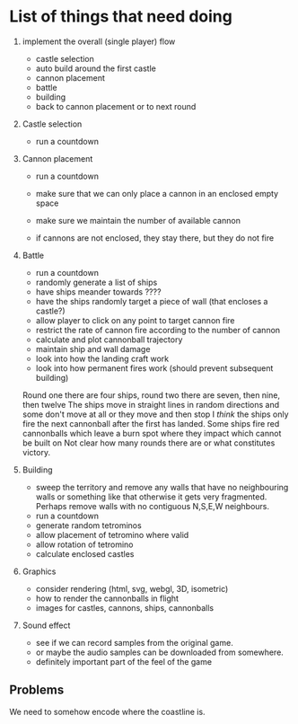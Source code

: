 # List of things that need doing

1. implement the overall (single player) flow

   - castle selection
   - auto build around the first castle
   - cannon placement
   - battle
   - building
   - back to cannon placement or to next round

2. Castle selection

   - run a countdown

3. Cannon placement

   - run a countdown

   - make sure that we can only place a cannon in an enclosed empty space
   - make sure we maintain the number of available cannon
   - if cannons are not enclosed, they stay there, but they do not fire

4. Battle

   - run a countdown
   - randomly generate a list of ships
   - have ships meander towards ????
   - have the ships randomly target a piece of wall (that encloses a castle?)
   - allow player to click on any point to target cannon fire
   - restrict the rate of cannon fire according to the number of cannon
   - calculate and plot cannonball trajectory
   - maintain ship and wall damage
   - look into how the landing craft work
   - look into how permanent fires work (should prevent subsequent building)

   Round one there are four ships, round two there are seven, then nine, then twelve
   The ships move in straight lines in random directions and some don't move at all or they move and then stop
   I _think_ the ships only fire the next cannonball after the first has landed.
   Some ships fire red cannonballs which leave a burn spot where they impact which cannot be built on
   Not clear how many rounds there are or what constitutes victory.

5. Building

   - sweep the territory and remove any walls that have no neighbouring walls or something like that
     otherwise it gets very fragmented. Perhaps remove walls with no contiguous N,S,E,W neighbours.
   - run a countdown
   - generate random tetrominos
   - allow placement of tetromino where valid
   - allow rotation of tetromino
   - calculate enclosed castles

6. Graphics

   - consider rendering (html, svg, webgl, 3D, isometric)
   - how to render the cannonballs in flight
   - images for castles, cannons, ships, cannonballs

7. Sound effect
   - see if we can record samples from the original game.
   - or maybe the audio samples can be downloaded from somewhere.
   - definitely important part of the feel of the game

## Problems

We need to somehow encode where the coastline is.
